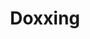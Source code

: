 ---
title: "Doxxing"
bg: purple     #defined in _config.yml, can use html color like '#010101'
color: black  #text color
style: left
fa-icon: home
---